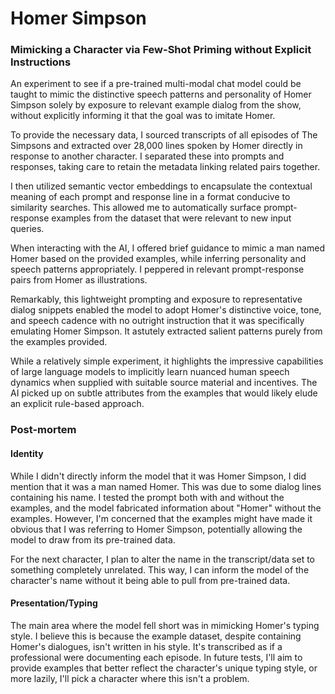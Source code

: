 Homer Simpson
=============

### Mimicking a Character via Few-Shot Priming without Explicit Instructions

An experiment to see if a pre-trained multi-modal chat model could be taught to mimic the distinctive speech patterns and personality of Homer Simpson solely by exposure to relevant example dialog from the show, without explicitly informing it that the goal was to imitate Homer.

To provide the necessary data, I sourced transcripts of all episodes of The Simpsons and extracted over 28,000 lines spoken by Homer directly in response to another character. I separated these into prompts and responses, taking care to retain the metadata linking related pairs together.

I then utilized semantic vector embeddings to encapsulate the contextual meaning of each prompt and response line in a format conducive to similarity searches. This allowed me to automatically surface prompt-response examples from the dataset that were relevant to new input queries. 

When interacting with the AI, I offered brief guidance to mimic a man named Homer based on the provided examples, while inferring personality and speech patterns appropriately. I peppered in relevant prompt-response pairs from Homer as illustrations.

Remarkably, this lightweight prompting and exposure to representative dialog snippets enabled the model to adopt Homer's distinctive voice, tone, and speech cadence with no outright instruction that it was specifically emulating Homer Simpson. It astutely extracted salient patterns purely from the examples provided.

While a relatively simple experiment, it highlights the impressive capabilities of large language models to implicitly learn nuanced human speech dynamics when supplied with suitable source material and incentives. The AI picked up on subtle attributes from the examples that would likely elude an explicit rule-based approach.

### Post-mortem
#### Identity
While I didn't directly inform the model that it was Homer Simpson, I did mention that it was a man named Homer. This was due to some dialog lines containing his name. I tested the prompt both with and without the examples, and the model fabricated information about "Homer" without the examples. However, I'm concerned that the examples might have made it obvious that I was referring to Homer Simpson, potentially allowing the model to draw from its pre-trained data.

For the next character, I plan to alter the name in the transcript/data set to something completely unrelated. This way, I can inform the model of the character's name without it being able to pull from pre-trained data.

#### Presentation/Typing
The main area where the model fell short was in mimicking Homer's typing style. I believe this is because the example dataset, despite containing Homer's dialogues, isn't written in his style. It's transcribed as if a professional were documenting each episode. In future tests, I'll aim to provide examples that better reflect the character's unique typing style, or more lazily, I'll pick a character where this isn't a problem.